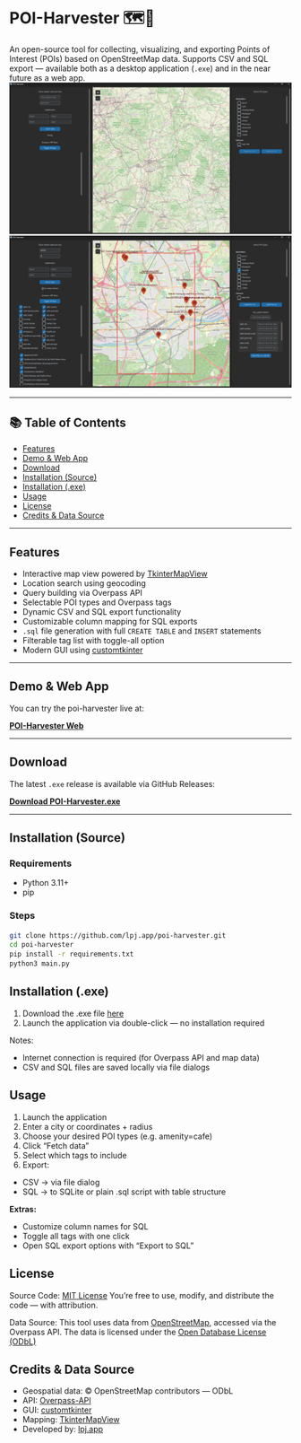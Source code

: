# POI-Harvester 🗺️🧭

An open-source tool for collecting, visualizing, and exporting Points of Interest (POIs) based on OpenStreetMap data. Supports CSV and SQL export — available both as a desktop application (`.exe`) and in the near future as a web app.
![image](assets/startscreen.png)
![image](assets/queryScreen.png)

---

## 📚 Table of Contents

- [Features](#features)
- [Demo & Web App](#demo--web-app)
- [Download](#download)
- [Installation (Source)](#installation-source)
- [Installation (.exe)](#installation-exe)
- [Usage](#usage)
- [License](#license)
- [Credits & Data Source](#credits--data-source)

---

## Features

- Interactive map view powered by [TkinterMapView](https://github.com/TomSchimansky/TkinterMapView)
- Location search using geocoding
- Query building via Overpass API
- Selectable POI types and Overpass tags
- Dynamic CSV and SQL export functionality
- Customizable column mapping for SQL exports
- `.sql` file generation with full `CREATE TABLE` and `INSERT` statements
- Filterable tag list with toggle-all option
- Modern GUI using [customtkinter](https://github.com/TomSchimansky/CustomTkinter)

---

## Demo & Web App

You can try the poi-harvester live at:

**[POI-Harvester Web](https://poi-harvester.lpj.app/)**

---

## Download

The latest `.exe` release is available via GitHub Releases:

**[Download POI-Harvester.exe](https://github.com/lpj-app/poi-harvester/releases/latest)**

---

## Installation (Source)

### Requirements

- Python 3.11+
- pip

### Steps

```bash
git clone https://github.com/lpj.app/poi-harvester.git
cd poi-harvester
pip install -r requirements.txt
python3 main.py
```

## Installation (.exe)
1. Download the .exe file [here]() 
2. Launch the application via double-click — no installation required

Notes:
- Internet connection is required (for Overpass API and map data)
- CSV and SQL files are saved locally via file dialogs

## Usage
1. Launch the application
2. Enter a city or coordinates + radius
3. Choose your desired POI types (e.g. amenity=cafe)
4. Click “Fetch data” 
5. Select which tags to include 
6. Export:
- CSV → via file dialog
- SQL → to SQLite or plain .sql script with table structure

**Extras:**
- Customize column names for SQL 
- Toggle all tags with one click 
- Open SQL export options with “Export to SQL”


## License

Source Code: [MIT License]() You’re free to use, modify, and distribute the code — with attribution.

Data Source: This tool uses data from [OpenStreetMap](https://www.openstreetmap.org/#map=6/51.33/10.45), accessed via the Overpass API. The data is licensed under the [Open Database License (ODbL)](https://opendatacommons.org/licenses/odbl/1-0/)

## Credits & Data Source
- Geospatial data: © OpenStreetMap contributors — ODbL
- API: [Overpass-API](https://overpass-api.de/)
- GUI: [customtkinter](https://github.com/TomSchimansky/CustomTkinter)
- Mapping: [TkinterMapView](https://github.com/TomSchimansky/TkinterMapView)
- Developed by: [lpj.app](https://github.com/lpj-app)